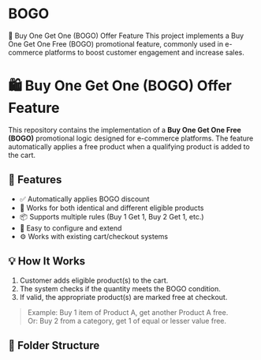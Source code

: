 # BOGO
 🛒 Buy One Get One (BOGO) Offer Feature This project implements a Buy One Get One Free (BOGO) promotional feature, commonly used in e-commerce platforms to boost customer engagement and increase sales.


# 🛍️ Buy One Get One (BOGO) Offer Feature

This repository contains the implementation of a **Buy One Get One Free (BOGO)** promotional logic designed for e-commerce platforms. The feature automatically applies a free product when a qualifying product is added to the cart.

## 🚀 Features

- ✅ Automatically applies BOGO discount
- 🛒 Works for both identical and different eligible products
- 📦 Supports multiple rules (Buy 1 Get 1, Buy 2 Get 1, etc.)
- 🔧 Easy to configure and extend
- ⚙️ Works with existing cart/checkout systems

## 💡 How It Works

1. Customer adds eligible product(s) to the cart.
2. The system checks if the quantity meets the BOGO condition.
3. If valid, the appropriate product(s) are marked free at checkout.

> Example: Buy 1 item of Product A, get another Product A free.  
> Or: Buy 2 from a category, get 1 of equal or lesser value free.

## 📂 Folder Structure


